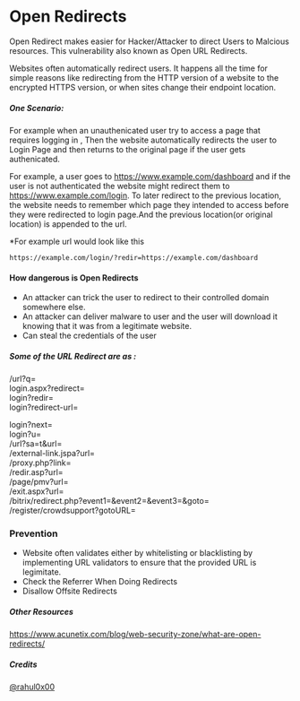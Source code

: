 # Open Redirects

Open Redirect makes easier for Hacker/Attacker to direct Users to Malcious resources. This vulnerability also known as Open URL Redirects.

Websites often automatically redirect users. It happens all the time for simple reasons like redirecting from the HTTP version of a website to the encrypted HTTPS version, or when sites 
change their endpoint location.

##### One Scenario:

For example when an unauthenicated user try to access a page that requires logging in ,
Then the website automatically redirects the user to Login Page and then returns to the original page if the user gets authenicated.

For example, a user goes to https://www.example.com/dashboard and if the user is not authenticated the website might redirect them 
to https://www.example.com/login. To later redirect to the previous location, the website needs to remember which page they intended 
to access before they were redirected to login page.And the previous location(or original location) is appended to the url.

*For example url  would look like this
          
    https://example.com/login/?redir=https://example.com/dashboard
    
#### How dangerous is Open Redirects
* An attacker can trick the user to redirect to their controlled domain somewhere else.
* An attacker can deliver malware to user and the user will download it knowing that it was from a legitimate website.
* Can steal the credentials of the user

##### Some of the URL Redirect are as :

/url?q=<br>
login.aspx?redirect=<br>
login?redir=<br>
login?redirect-url=<br>

login?next=<br>
login?u= <br>
/url?sa=t&url=<br>
/external-link.jspa?url=<br>
/proxy.php?link=<br>
/redir.asp?url=<br>
/page/pmv?url=<br>
/exit.aspx?url=<br>
/bitrix/redirect.php?event1=&event2=&event3=&goto=<br>
/register/crowdsupport?gotoURL=<br>

### Prevention

* Website often validates either by whitelisting or blacklisting by implementing URL validators to ensure that the provided URL is legimitate. 
* Check the Referrer When Doing Redirects
* Disallow Offsite Redirects

##### Other Resources 

https://www.acunetix.com/blog/web-security-zone/what-are-open-redirects/

##### Credits

[@rahul0x00](https://twitter.com/0xdarksaber)
   
